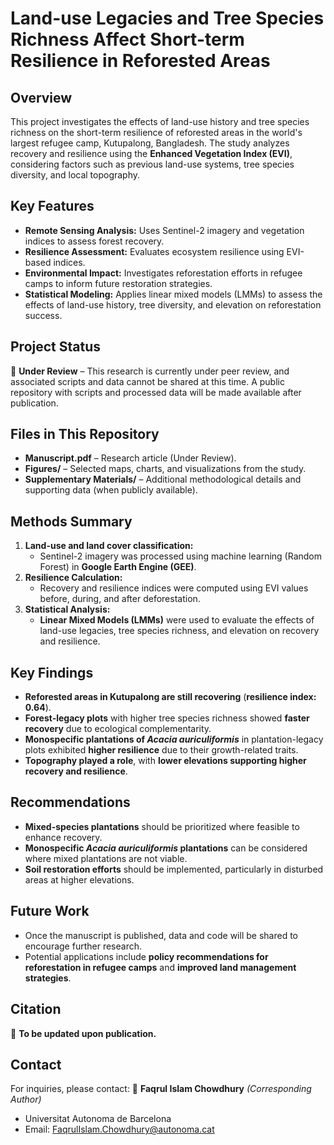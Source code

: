 # Land-use Legacies and Tree Species Richness Affect Short-term Resilience in Reforested Areas

## Overview
This project investigates the effects of land-use history and tree species richness on the short-term resilience of reforested areas in the world's largest refugee camp, Kutupalong, Bangladesh. The study analyzes recovery and resilience using the **Enhanced Vegetation Index (EVI)**, considering factors such as previous land-use systems, tree species diversity, and local topography.

## Key Features
- **Remote Sensing Analysis:** Uses Sentinel-2 imagery and vegetation indices to assess forest recovery.
- **Resilience Assessment:** Evaluates ecosystem resilience using EVI-based indices.
- **Environmental Impact:** Investigates reforestation efforts in refugee camps to inform future restoration strategies.
- **Statistical Modeling:** Applies linear mixed models (LMMs) to assess the effects of land-use history, tree diversity, and elevation on reforestation success.

## Project Status
🚨 **Under Review** – This research is currently under peer review, and associated scripts and data cannot be shared at this time. A public repository with scripts and processed data will be made available after publication.

## Files in This Repository
- **Manuscript.pdf** – Research article (Under Review).
- **Figures/** – Selected maps, charts, and visualizations from the study.
- **Supplementary Materials/** – Additional methodological details and supporting data (when publicly available).

## Methods Summary
1. **Land-use and land cover classification:**
   - Sentinel-2 imagery was processed using machine learning (Random Forest) in **Google Earth Engine (GEE)**.
2. **Resilience Calculation:**
   - Recovery and resilience indices were computed using EVI values before, during, and after deforestation.
3. **Statistical Analysis:**
   - **Linear Mixed Models (LMMs)** were used to evaluate the effects of land-use legacies, tree species richness, and elevation on recovery and resilience.

## Key Findings
- **Reforested areas in Kutupalong are still recovering** (**resilience index: 0.64**).
- **Forest-legacy plots** with higher tree species richness showed **faster recovery** due to ecological complementarity.
- **Monospecific plantations of *Acacia auriculiformis*** in plantation-legacy plots exhibited **higher resilience** due to their growth-related traits.
- **Topography played a role**, with **lower elevations supporting higher recovery and resilience**.

## Recommendations
- **Mixed-species plantations** should be prioritized where feasible to enhance recovery.
- **Monospecific *Acacia auriculiformis* plantations** can be considered where mixed plantations are not viable.
- **Soil restoration efforts** should be implemented, particularly in disturbed areas at higher elevations.

## Future Work
- Once the manuscript is published, data and code will be shared to encourage further research.
- Potential applications include **policy recommendations for reforestation in refugee camps** and **improved land management strategies**.

## Citation
📌 **To be updated upon publication.**

## Contact
For inquiries, please contact:
📧 **Faqrul Islam Chowdhury** *(Corresponding Author)*
- Universitat Autonoma de Barcelona
- Email: FaqrulIslam.Chowdhury@autonoma.cat
